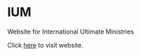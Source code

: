 # IUM
Website for International Ultimate Ministries

Click [here](https://www.intultimateministries.org/) to visit website.
